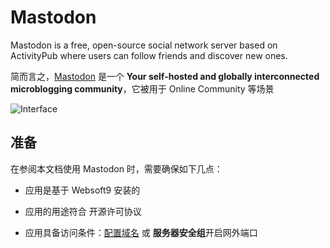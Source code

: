 # Mastodon

Mastodon is a free, open-source social network server based on ActivityPub where users can follow friends and discover new ones. 

简而言之，[Mastodon](https://joinmastodon.org/) 是一个 **Your self-hosted and globally interconnected microblogging community**，它被用于 Online Community  等场景


![Interface](https://libs.websoft9.com/Websoft9/DocsPicture/zh/mastodon/mastodon-gui-websoft9.png)


## 准备

在参阅本文档使用 Mastodon 时，需要确保如下几点：

- 应用是基于 Websoft9 安装的

- 应用的用途符合 [](https://opensource.org/licenses/AGPL-3.0) 开源许可协议

- 应用具备访问条件：[配置域名](./guide/appsetdomain) 或 **服务器安全组**开启网外端口